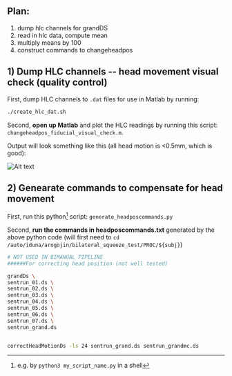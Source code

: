 ## Plan: 
1) dump hlc channels for grandDS
2) read in hlc data, compute mean
3) multiply means by 100
4) construct commands to changeheadpos


## 1) Dump HLC channels -- head movement visual check (quality control)
First, dump HLC channels to `.dat` files for use in Matlab by running:
```bash
./create_hlc_dat.sh
```
Second, __open up Matlab__ and plot the HLC readings by running this script: `changeheadpos_fiducial_visual_check.m`. 

Output will look something like this (all head motion is <0.5mm, which is good):

![Alt text](https://github.com/alicarogojin/MEG_bimanual_squeeze/assets/45542215/a0851992-a266-4cdb-b8e5-422d53699e17)

## 2) Genearate commands to compensate for head movement
First, run this python[^python_run] script: `generate_headposcommands.py`

[^python_run]: e.g. by `python3 my_script_name.py` in a shell

Second, __run the commands in headposcommands.txt__ generated by the above python code (will first need to `cd /auto/iduna/arogojin/bilateral_squeeze_test/PROC/${subj}`)

```bash
# NOT USED IN BIMANUAL PIPELINE
######For correcting head position (not well tested)

grandDs \
sentrun_01.ds \
sentrun_02.ds \
sentrun_03.ds \
sentrun_04.ds \
sentrun_05.ds \
sentrun_06.ds \
sentrun_07.ds \
sentrun_grand.ds


correctHeadMotionDs -ls 24 sentrun_grand.ds sentrun_grandmc.ds
```

